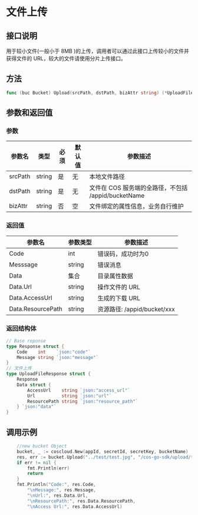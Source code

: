 文件上传
=======

## 接口说明

用于较小文件(一般小于 8MB )的上传，调用者可以通过此接口上传较小的文件并获得文件的 URL，较大的文件请使用分片上传接口。

## 方法


```go
func (buc Bucket) Upload(srcPath, dstPath, bizAttr string) (*UploadFileResponse, error)
```

## 参数和返回值

### 参数

| 参数名  | 类型  | 必须  | 默认值  | 参数描述  |
| ------------ | ------------ | ------------ | ------------ | ------------ |
| srcPath  | string  | 是  | 无  | 本地文件路径  |
| dstPath  | string  | 是  | 无  | 文件在 COS 服务端的全路径，不包括 /appid/bucketName  |
| bizAttr  | string  | 否  | 空  | 文件绑定的属性信息，业务自行维护  |

### 返回值

| 参数名  | 参数类型  | 参数描述  |
| ------------ | ------------ | ------------ |
| Code  | int  | 错误码，成功时为0   |
| Messsage  | string  | 错误消息  |
| Data  | 集合  | 目录属性数据  |
| Data.Url  | string  | 操作文件的 URL  |
| Data.AccessUrl  | string  | 生成的下载 URL  |
| Data.ResourcePath  | string  | 资源路径: /appid/bucket/xxx  |

### 返回结构体

```go
// Base reponse
type Response struct {
    Code    int    `json:"code"`
    Message string `json:"message"`
}
// 文件上传
type UploadFileResponse struct {
    Response
    Data struct {
        AccessUrl    string `json:"access_url"`
        Url          string `json:"url"`
        ResourcePath string `json:"resource_path"`
    } `json:"data"`
}
```

## 调用示例


```go
    //new bucket Object
    bucket, _ := coscloud.New(appId, secretId, secretKey, bucketName)
    res, err := bucket.Upload("../test/test.jpg", "/cos-go-sdk/upload/test.jpg", "upload test")
    if err != nil {
        fmt.Println(err)
        return
    }
    fmt.Println("Code:", res.Code,
        "\nMessage:", res.Message,
        "\nUrl:", res.Data.Url,
        "\nResourcePath:", res.Data.ResourcePath,
        "\nAccess Url:", res.Data.AccessUrl)
```